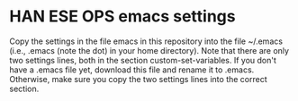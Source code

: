 # HAN ESE OPS emacs settings #

Copy the settings in the file emacs in this repository into the file ~/.emacs (i.e.,
.emacs (note the dot) in your home directory).  Note that there are only two settings
lines, both in the section custom-set-variables.  If you don't have a .emacs file yet,
download this file and rename it to .emacs.  Otherwise, make sure you copy the two
settings lines into the correct section.
